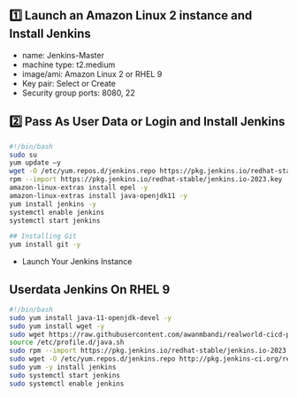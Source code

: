 ## 1️⃣ Launch an Amazon Linux 2 instance and Install Jenkins
- name: Jenkins-Master
- machine type: t2.medium
- image/ami: Amazon Linux 2 or RHEL 9
- Key pair: Select or Create
- Security group ports: 8080, 22
 
 ## 2️⃣ Pass As User Data or Login and Install Jenkins 
 ```bash
#!/bin/bash
sudo su
yum update –y
wget -O /etc/yum.repos.d/jenkins.repo https://pkg.jenkins.io/redhat-stable/jenkins.repo
rpm --import https://pkg.jenkins.io/redhat-stable/jenkins.io-2023.key
amazon-linux-extras install epel -y
amazon-linux-extras install java-openjdk11 -y
yum install jenkins -y
systemctl enable jenkins
systemctl start jenkins

## Installing Git
yum install git -y
 ```
- Launch Your Jenkins Instance

## Userdata Jenkins On RHEL 9
```bash
#!/bin/bash
sudo yum install java-11-openjdk-devel -y
sudo yum install wget -y
sudo wget https://raw.githubusercontent.com/awanmbandi/realworld-cicd-pipeline-project/jenkins-declarative-master-client-confg/runbooks/java.sh -P /etc/profile.d/
source /etc/profile.d/java.sh
sudo rpm --import https://pkg.jenkins.io/redhat-stable/jenkins.io-2023.key
sudo wget -O /etc/yum.repos.d/jenkins.repo http://pkg.jenkins-ci.org/redhat/jenkins.repo
sudo yum -y install jenkins
sudo systemctl start jenkins
sudo systemctl enable jenkins
```
